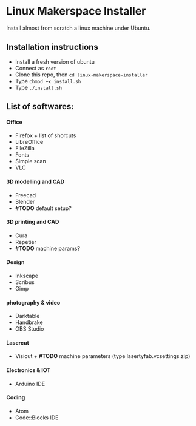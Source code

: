 # Linux Makerspace Installer

Install almost from scratch a linux machine under Ubuntu.

## Installation instructions
+ Install a fresh version of ubuntu
+ Connect as `root`
+ Clone this repo, then `cd linux-makerspace-installer`
+ Type `chmod +x install.sh`
+ Type `./install.sh`

## List of softwares:

#### Office
- Firefox + list of shorcuts
- LibreOffice
- FileZilla
- Fonts
- Simple scan
- VLC

#### 3D modelling and CAD
- Freecad
- Blender
- **#TODO** default setup?

#### 3D printing and CAD
- Cura
- Repetier
- **#TODO** machine params?

#### Design 
- Inkscape
- Scribus
- Gimp

#### photography & video
- Darktable
- Handbrake
- OBS Studio

#### Lasercut
- Visicut + **#TODO** machine parameters (type lasertyfab.vcsettings.zip)

#### Electronics & IOT
- Arduino IDE

#### Coding
- Atom
- Code::Blocks IDE